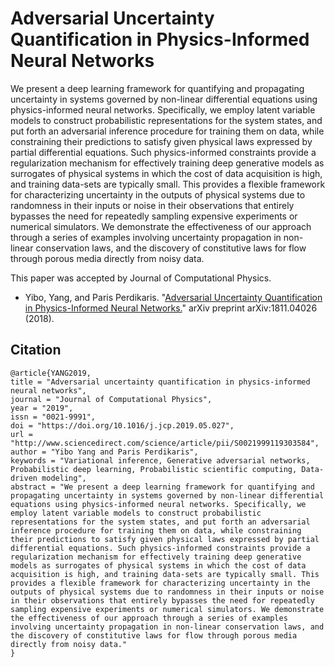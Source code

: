 # Adversarial Uncertainty Quantification in Physics-Informed Neural Networks
We present a deep learning framework for quantifying and propagating uncertainty in systems governed by non-linear differential equations using physics-informed neural networks. Specifically, we employ latent variable models to construct probabilistic representations for the system states, and put forth an adversarial inference procedure for training them on data, while constraining their predictions to satisfy given physical laws expressed by partial differential equations. Such physics-informed constraints provide a regularization mechanism for effectively training deep generative models as surrogates of physical systems in which the cost of data acquisition is high, and training data-sets are typically small. This provides a flexible framework for characterizing  uncertainty in the outputs of physical systems due to randomness in their inputs or noise in their observations that entirely bypasses the need for repeatedly sampling expensive experiments or numerical simulators. We demonstrate the effectiveness of our approach through a series of examples involving uncertainty propagation in non-linear conservation laws, and the discovery of constitutive laws for flow through porous media directly from noisy data.

This paper was accepted by Journal of Computational Physics.

- Yibo, Yang, and Paris Perdikaris. "[Adversarial Uncertainty Quantification in Physics-Informed Neural Networks.](https://arxiv.org/abs/1811.04026)" arXiv preprint arXiv:1811.04026 (2018).


## Citation
```
@article{YANG2019,
title = "Adversarial uncertainty quantification in physics-informed neural networks",
journal = "Journal of Computational Physics",
year = "2019",
issn = "0021-9991",
doi = "https://doi.org/10.1016/j.jcp.2019.05.027",
url = "http://www.sciencedirect.com/science/article/pii/S0021999119303584",
author = "Yibo Yang and Paris Perdikaris",
keywords = "Variational inference, Generative adversarial networks, Probabilistic deep learning, Probabilistic scientific computing, Data-driven modeling",
abstract = "We present a deep learning framework for quantifying and propagating uncertainty in systems governed by non-linear differential equations using physics-informed neural networks. Specifically, we employ latent variable models to construct probabilistic representations for the system states, and put forth an adversarial inference procedure for training them on data, while constraining their predictions to satisfy given physical laws expressed by partial differential equations. Such physics-informed constraints provide a regularization mechanism for effectively training deep generative models as surrogates of physical systems in which the cost of data acquisition is high, and training data-sets are typically small. This provides a flexible framework for characterizing uncertainty in the outputs of physical systems due to randomness in their inputs or noise in their observations that entirely bypasses the need for repeatedly sampling expensive experiments or numerical simulators. We demonstrate the effectiveness of our approach through a series of examples involving uncertainty propagation in non-linear conservation laws, and the discovery of constitutive laws for flow through porous media directly from noisy data."
}
```
